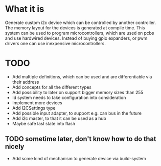 # What it is

Generate custom i2c device which can be controlled by another controller.
The memory layout for the devices is generated at compile time.
This system can be used to program microcontrollers, which are used on pcbs and use hardwired devices.
Instead of buying gpio expanders, or pwm drivers one can use inexpensive microcontrollers.

# TODO

- Add multiple definitions, which can be used and are differentiable via their address
- Add concepts for all the different types
- Add possibility to later on support bigger memory sizes than 255
- Id system needs to take configuration into consideration
- Implement more devices
- Add I2CSettings type
- Add possible input adapter, to support e.g. can bus in the future
- Add i2c master, to that it can be used as a hub
- Maybe safe last state into flash

## TODO sometime later, don't know how to do that nicely
- Add some kind of mechanism to generate device via build-system